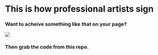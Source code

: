 # This is how professional artists sign

### Want to acheive something like that on your page? 

<img src="https://cdn.dribbble.com/users/199982/screenshots/4797264/signature-branding-azeem.gif"/>

<h3>Then grab the code from this repo.</h3>
